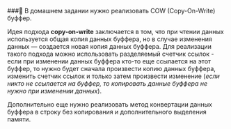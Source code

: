 ###📗 В домашнем задании нужно реализовать COW (Copy-On-Write) буффер.

Идея подхода **copy-on-write** заключается в том, что при чтении данных используется общая копия данных буффера,
но в случае изменения данных — создается новая копия данных буффера. 
Для реализации такого подхода можно использовать разделяемый счетчик ссылок - если при изменении данных буффера 
кто-то еще ссылается на этот буффер, то нужно будет сначала произвести копию данных 
буффера, изменить счетчик ссылок и только затем произвести изменение (*если никто не ссылается на буффер, 
то копировать данные буффера не нужно при изменении данных*).

Дополнительно еще нужно реализовать метод конвертации данных буффера в строку без копирования и дополнительного выделения памяти.

